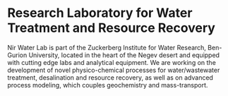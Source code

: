 # Research Laboratory for Water Treatment and Resource Recovery

Nir Water Lab is part of the Zuckerberg Institute for Water Research, Ben-Gurion University, located in the heart of the Negev desert and equipped with cutting edge labs and analytical equipment. We are working on the development of novel physico-chemical processes for water/wastewater treatment, desalination and resource recovery, as well as on advanced process modeling, which couples geochemistry and mass-transport.
